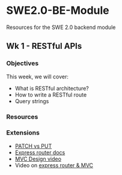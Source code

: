 # SWE2.0-BE-Module
Resources for the SWE 2.0 backend module

## Wk 1 - RESTful APIs
### Objectives
This week, we will cover:
  - What is RESTful architecture?
  - How to write a RESTful route
  - Query strings

### Resources

### Extensions
  - [PATCH vs PUT](https://josipmisko.com/posts/patch-vs-put-rest-api)
  - [Express router docs](http://expressjs.com/en/guide/routing.html)
  - [MVC Design video](https://www.youtube.com/watch?v=l4dyPoujRcw)
  - Video on [express router & MVC](https://www.youtube.com/watch?v=zW_tZR0Ir3Q)
